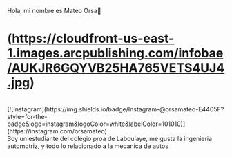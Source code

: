 Hola, mi nombre es Mateo Orsa👋
</br>
# (https://cloudfront-us-east-1.images.arcpublishing.com/infobae/AUKJR6GQYVB25HA765VETS4UJ4.jpg)
</br>
[![Instagram](https://img.shields.io/badge/Instagram-@orsamateo-E4405F?style=for-the-badge&logo=instagram&logoColor=white&labelColor=101010)](https://instagram.com/orsamateo)
</br>
Soy un estudiante del colegio proa de Laboulaye, me gusta la ingenieria automotriz, y todo lo relacionado a la mecanica de autos
